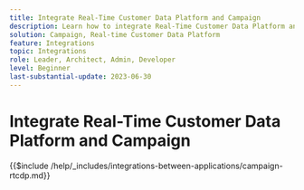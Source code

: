 ```yaml
---
title: Integrate Real-Time Customer Data Platform and Campaign
description: Learn how to integrate Real-Time Customer Data Platform and Campaign
solution: Campaign, Real-time Customer Data Platform
feature: Integrations
topic: Integrations
role: Leader, Architect, Admin, Developer
level: Beginner
last-substantial-update: 2023-06-30
---
```


# Integrate Real-Time Customer Data Platform and Campaign

{{$include /help/_includes/integrations-between-applications/campaign-rtcdp.md}}
